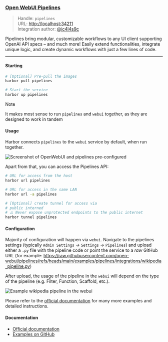 ### [Open WebUI Pipelines](https://docs.openwebui.com/pipelines/)

> Handle: `pipelines`<br/>
> URL: [http://localhost:34211](http://localhost:34211)<br/>
> Integration author: [@ic4l4s9c](https://github.com/ic4l4s9c)

Pipelines bring modular, customizable workflows to any UI client supporting OpenAI API specs – and much more! Easily extend functionalities, integrate unique logic, and create dynamic workflows with just a few lines of code.

---

#### Starting

```bash
# [Optional] Pre-pull the images
harbor pull pipelines

# Start the service
harbor up pipelines
```

> [!NOTE]
> It makes most sense to run `pipelines` and `webui` together, as they are designed to work in tandem

#### Usage

Harbor connects `pipelines` to the `webui` service by default, when run together.

![Screenshot of OpenWebUI and pipelines pre-configured](webui-pipelines.png)

Apart from that, you can access the Pipelines API:

```bash
# URL for access from the host
harbor url pipelines

# URL for access in the same LAN
harbor url -a pipelines

# [Optional] create tunnel for access via
# public interned
# ⚠️ Never expose unprotected endpoints to the public internet
harbor tunnel pipelines
```

#### Configuration

Majority of configuration will happen via `webui`. Navigate to the pipelines settings (typically `Admin Settings` -> `Settings` -> `Pipelines`) and upload either a `.py` file with the pipeline code or point the service to a _raw_ GitHub URL (for example: https://raw.githubusercontent.com/open-webui/pipelines/refs/heads/main/examples/pipelines/integrations/wikipedia_pipeline.py)

After upload, the usage of the pipeline in the `webui` will depend on the type of the pipeline (e.g. Filter, Function, Scaffold, etc.).

![Example wikipedia pipeline in the webui](webui-pipelines-2.png)

Please refer to the [official documentation](https://docs.openwebui.com/pipelines/) for many more examples and detailed instructions.

#### Documentation

- [Official documentation](https://docs.openwebui.com/pipelines/)
- [Examples on GitHub](https://github.com/open-webui/pipelines/tree/main/examples)